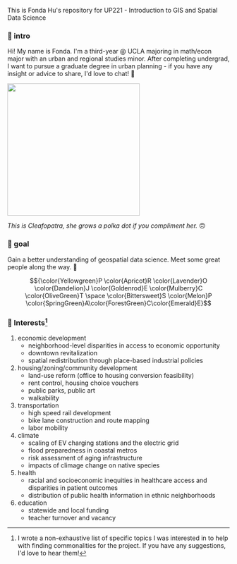 This is Fonda Hu's repository for UP221 - Introduction to GIS and Spatial Data Science

### 👋 intro 
Hi! My name is Fonda. I'm a third-year @ UCLA majoring in math/econ major with an urban and regional studies minor. 
After completing undergrad, I want to pursue a graduate degree in urban planning - if you have any insight or advice to share, I'd love to chat! 🥳

<img src="https://github.com/fonduh/up221-fonda/assets/156037086/acb9650c-b0d9-4859-9c15-c40af39e25f7" width="300"> 

*This is Cleafopatra, she grows a polka dot if you compliment her.* 
🙃

### 🤌 goal
Gain a better understanding of geospatial data science. Meet some great people along the way. 🕺

$${\color{Yellowgreen}P \color{Apricot}R \color{Lavender}O \color{Dandelion}J \color{Goldenrod}E \color{Mulberry}C \color{OliveGreen}T \space \color{Bittersweet}S 
\color{Melon}P \color{SpringGreen}A\color{ForestGreen}C\color{Emerald}E}$$ 

### 🫶 Interests[^1]
1. economic development
   - neighborhood-level disparities in access to economic opportunity 
   - downtown revitalization
   - spatial redistribution through place-based industrial policies
2. housing/zoning/community development
   - land-use reform (office to housing conversion feasibility)
   - rent control, housing choice vouchers
   - public parks, public art
   - walkability
3. transportation
   - high speed rail development
   - bike lane construction and route mapping
   - labor mobility
4. climate
   - scaling of EV charging stations and the electric grid
   - flood preparedness in coastal metros
   - risk assessment of aging infrastructure
   - impacts of climage change on native species
5. health
   - racial and socioeconomic inequities in healthcare access and disparities in patient outcomes
   - distribution of public health information in ethnic neighborhoods
6. education 
   - statewide and local funding
   - teacher turnover and vacancy

[^1]:I wrote a non-exhaustive list of specific topics I was interested in to help with finding commonalities
for the project. If you have any suggestions, I'd love to hear them!
   


